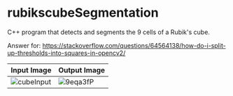 # rubikscubeSegmentation
C++ program that detects and segments the 9 cells of a Rubik's cube.

Answer for: https://stackoverflow.com/questions/64564138/how-do-i-split-up-thresholds-into-squares-in-opencv2/

|        Input Image        |Output Image             |
---------------------------|--------------------------|
|![cubeInput](https://user-images.githubusercontent.com/8327505/151283789-3d94f039-4df8-4ec3-a272-20a72255163b.png)|![9eqa3fP](https://user-images.githubusercontent.com/8327505/151283763-9aefe78f-dd23-4f7f-862e-655a23cd9454.gif)


